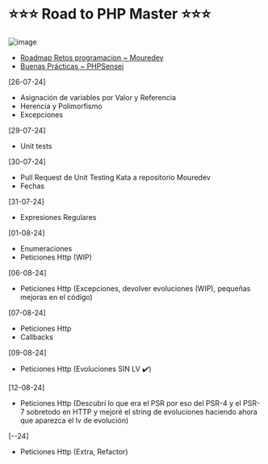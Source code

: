 # ⭐⭐⭐ Road to PHP Master ⭐⭐⭐

![image](https://github.com/user-attachments/assets/34c9c4d3-e55e-4c25-9cbe-3633c012c004)

- [Roadmap Retos programacion ~ Mouredev](https://retosdeprogramacion.com/roadmap/#last)
- [Buenas Prácticas ~ PHPSensei](https://phpsensei.es/category/buenas-practicas/)


[26-07-24]

- Asignación de variables por Valor y Referencia
- Herencia y Polimorfismo
- Excepciones

[29-07-24]

- Unit tests 

[30-07-24]

- Pull Request de Unit Testing Kata a repositorio Mouredev
- Fechas

[31-07-24]

- Expresiones Regulares

[01-08-24]

- Enumeraciones
- Peticiones Http (WIP)

[06-08-24]

- Peticiones Http (Excepciones, devolver evoluciones (WIP), pequeñas mejoras en el código)

[07-08-24]

- Peticiones Http
- Callbacks

[09-08-24]

- Peticiones Http (Evoluciones SIN LV ✔️)

[12-08-24]

- Peticiones Http (Descubrí lo que era el PSR por eso del PSR-4 y el PSR-7 sobretodo en HTTP y mejoré el string de evoluciones haciendo ahora que aparezca el lv de evolución)

[--24]

- Peticiones Http (Extra, Refactor)
